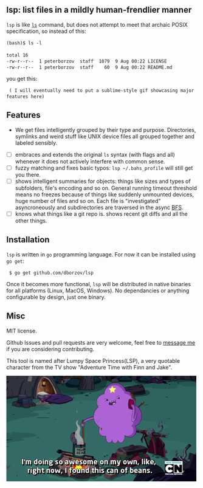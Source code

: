 ## lsp: list files in a mildly human-frendlier manner

`lsp` is like [`ls`](http://en.wikipedia.org/wiki/Ls) command,
but does not attempt to meet
that archaic POSIX specification, so instead of this:
```
(bash)$ ls -l

total 16
-rw-r--r--  1 peterborzov  staff  1079  9 Aug 00:22 LICENSE
-rw-r--r--  1 peterborzov  staff    60  9 Aug 00:22 README.md
```

you get this:

```
 ( I will eventually need to put a sublime-style gif showcasing major features here)
```

## Features
- We get files intelligently grouped by their type and purpose. Directories, symlinks and weird stuff like UNIX device files all grouped together and labeled sensibly.
- [ ] embraces and extends the original `ls` syntax (with flags and all)
whenever it does not actively interfere with common sense.
- [ ] fuzzy matching and fixes basic typos: `lsp ~/.bahs_profile` will still get you there.
- [ ] shows intelligent summaries for objects: things like sizes and types of subfolders, file's encoding and so on.
General running timeout threshold means no freezes because of things like suddenly unmounted devices, huge number of files and so on.
Each file is "investigated" asyncroneously and subdirectories are traversed in the async [BFS](http://en.wikipedia.org/wiki/Breadth-first_search).
- [ ] knows what things like a git repo is. shows recent git diffs and all the other things.

## Installation

`lsp` is written in `go` programming language.
For now it can be installed using `go get`:

```
 $ go get github.com/dborzov/lsp
```
Once it becomes more functional, `lsp` will be distributed in native binaries
for all platforms (Linux, MacOS, Windows). No dependancies or anything configurable by design, just one binary.

## Misc
MIT license.

Github Issues and pull requests are very welcome, feel free to [message me](tihoutrom@gmail.com) if you are considering contributing.

This tool is named after Lumpy Space Princess(LSP), a very quotable character from the TV show "Adventure Time with Finn and Jake".

![can't handle these lumps](beans.gif)

